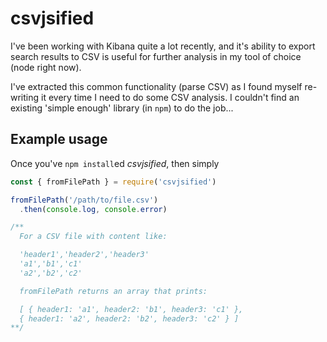 # csvjsified

I've been working with Kibana quite a lot recently, and it's ability to export search results to CSV is useful for further analysis in my tool of choice (node right now).

I've extracted this common functionality (parse CSV) as I found myself re-writing it every time I need to do some CSV analysis. I couldn't find an existing 'simple enough' library (in `npm`) to do the job...

## Example usage

Once you've `npm install`ed *csvjsified*, then simply

```js
const { fromFilePath } = require('csvjsified')

fromFilePath('/path/to/file.csv')
  .then(console.log, console.error)

/**
  For a CSV file with content like:

  'header1','header2','header3'
  'a1','b1','c1'
  'a2','b2','c2'

  fromFilePath returns an array that prints:

  [ { header1: 'a1', header2: 'b1', header3: 'c1' },
  { header1: 'a2', header2: 'b2', header3: 'c2' } ]
**/
```
